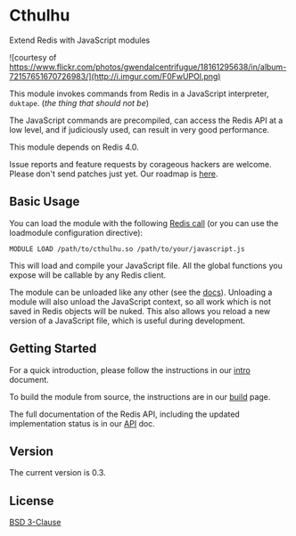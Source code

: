 # Cthulhu
Extend Redis with JavaScript modules

![courtesy of https://www.flickr.com/photos/gwendalcentrifugue/18161295638/in/album-72157651670726983/](http://i.imgur.com/F0FwUPOl.png)

This module invokes commands from Redis in a JavaScript interpreter, `duktape`. (*the thing that should not be*)

The JavaScript commands are precompiled, can access the Redis API at a low level, and if judiciously used, can result in very good performance.

This module depends on Redis 4.0.

Issue reports and feature requests by corageous hackers are welcome. Please don't send patches just yet. Our roadmap is [here](https://github.com/sklivvz/cthulhu/blob/master/docs/API.md).

## Basic Usage

You can load the module with the following [Redis call](https://github.com/antirez/redis/blob/unstable/src/modules/INTRO.md#loading-modules) (or you can use the loadmodule configuration directive):

```redis
MODULE LOAD /path/to/cthulhu.so /path/to/your/javascript.js
```

This will load and compile your JavaScript file. All the global functions you expose will be callable by any Redis client.

The module can be unloaded like any other (see the [docs](https://github.com/antirez/redis/blob/unstable/src/modules/INTRO.md#loading-modules)). Unloading a module will also unload the JavaScript context, so all work which is not saved in Redis objects will be nuked. This also allows you reload a new version of a JavaScript file, which is useful during development.

## Getting Started

For a quick introduction, please follow the instructions in our [intro](https://github.com/sklivvz/cthulhu/blob/master/docs/intro.md) document.

To build the module from source, the instructions are in our [build](https://github.com/sklivvz/cthulhu/blob/master/docs/build.md) page.

The full documentation of the Redis API, including the updated implementation status is in our [API](https://github.com/sklivvz/cthulhu/blob/master/docs/API.md) doc.

 ## Version

 The current version is 0.3.

 ## License

 [BSD 3-Clause](https://github.com/sklivvz/cthulhu/blob/master/LICENSE)
